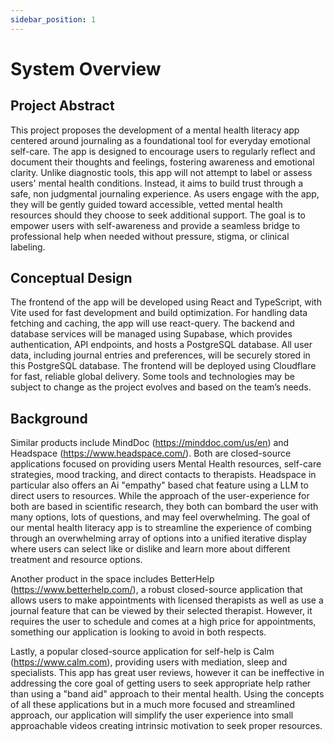 ```yaml
---
sidebar_position: 1
---
```


# System Overview

## Project Abstract
This project proposes the development of a mental health literacy app centered around journaling as a foundational tool for everyday emotional self-care. The app is designed to encourage users to regularly reflect and document their thoughts and feelings, fostering awareness and emotional clarity. Unlike diagnostic tools, this app will not attempt to label or assess users' mental health conditions. Instead, it aims to build trust through a safe, non judgmental journaling experience. As users engage with the app, they will be gently guided toward accessible, vetted mental health resources should they choose to seek additional support. The goal is to empower users with self-awareness and provide a seamless bridge to professional help when needed without pressure, stigma, or clinical labeling.

## Conceptual Design
The frontend of the app will be developed using React and TypeScript, with Vite used for fast development and build optimization. For handling data fetching and caching, the app will use react-query. The backend and database services will be managed using Supabase, which provides authentication, API endpoints, and hosts a PostgreSQL database. All user data, including journal entries and preferences, will be securely stored in this PostgreSQL database. The frontend will be deployed using Cloudflare for fast, reliable global delivery. Some tools and technologies may be subject to change as the project evolves and based on the team’s needs.

## Background
Similar products include MindDoc (https://minddoc.com/us/en) and Headspace (https://www.headspace.com/). Both are closed-source applications focused on providing users Mental Health resources, self-care strategies, mood tracking, and direct contacts to therapists. Headspace in particular also offers an Ai "empathy" based chat feature using a LLM to direct users to resources. While the approach of the user-experience for both are based in scientific research, they both can bombard the user with many options, lots of questions, and may feel overwhelming. The goal of our mental health literacy app is to streamline the experience of combing through an overwhelming array of options into a unified iterative display where users can select like or dislike and learn more about different treatment and resource options.

Another product in the space includes BetterHelp (https://www.betterhelp.com/), a robust closed-source application that allows users to make appointments with licensed therapists as well as use a journal feature that can be viewed by their selected therapist. However, it requires the user to schedule and comes at a high price for appointments, something our application is looking to avoid in both respects. 

Lastly, a popular closed-source application for self-help is Calm (https://www.calm.com), providing users with mediation, sleep and specialists. This app has great user reviews, however it can be ineffective in addressing the core goal of getting users to seek appropriate help rather than using a "band aid" approach to their mental health. Using the concepts of all these applications but in a much more focused and streamlined approach, our application will simplify the user experience into small approachable videos creating intrinsic motivation to seek proper resources.